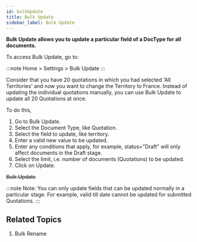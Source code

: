 ```yaml
---
id: bulkUpdate
title: Bulk Update
sidebar_label: Bulk Update
---
```


**Bulk Update allows you to update a particular field of a DocType for all documents.**

To access Bulk Update, go to:

:::note
Home > Settings > Bulk Update
:::

Consider that you have 20 quotations in which you had selected 'All Territories' and now you want to change the Territory to France. Instead of updating the individual quotations manually, you can use Bulk Update to update all 20 Quotations at once.

To do this,

1. Go to Bulk Update.
1. Select the Document Type, like Quotation.
1. Select the field to update, like territory.
1. Enter a valid new value to be updated.
1. Enter any conditions that apply, for example, status="Draft" will only affect documents in the Draft stage.
1. Select the limit, i.e. number of documents (Quotations) to be updated.
1. Click on Update.

~~Bulk Update~~

:::note
Note: You can only update fields that can be updated normally in a particular stage. For example, valid till date cannot be updated for submitted Quotations.
:::

## Related Topics

1. Bulk Rename
